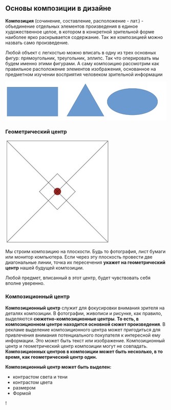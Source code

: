 ## Основы композиции в дизайне

**Композиция** (сочинение, составление, расположение - лат.) - объединение отдельных элементов произведения в единое художественное целое, в котором в конкретной зрительной форме наиболее ярко раскрывается содержание. Так же композицией можно назвать само произведение.  

Любой объект с легкостью можно вписать в одну из трех основных фигур: прямоугольник, треугольник, эллипс. Так что оперировать мы будем именно этими фигурами.	А саму композицию рассмотрим как правильное расположение элементов изображения, основанное на предметном изучении восприятия человеком зрительной информации

<img src = "img/elements.jpg">

### Геометрический центр

<img src = "img/center.jpg">

Мы строим композицию на плоскости. Будь то фотография, лист бумаги или монитор компьютера. Если через эту плоскость провести две диагональные линии, точка их пересечения **укажет на геометрический центр** нашей будущей композиции. 

  Любой предмет, вписанный в этот центр, будет чувствовать себя вполне уверенно.

### Композиционный центр

**Композиционный центр** служит для фокусировки внимания зрителя на деталях композиции. В фотографии, живописи и рисунке, как правило, выделяются **сюжетно-композиционные центры**. **То есть, в композиционном центре находится основной сюжет произведения**. В рекламе выделение композиционного центра может пригодиться для привлечения внимания потенциального покупателя к интересной ему информации. Это может быть текст или изображение.
Композиционный центр и геометрический центр композиции могут не совпадать.
**Композиционных центров в композиции может быть несколько, в то время, как геометрический центр один.**

**Композиционный центр может быть выделен:**
* контрастом света и тени
* контрастом цвета
* размером
* Формой

!

